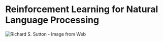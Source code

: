 # Reinforcement Learning for Natural Language Processing

![[Richard S. Sutton](https://www.ualberta.ca/science/about-us/contact-us/faculty-directory/rich-sutton) - Image from [Web](https://medium.com/syncedreview/interview-with-dr-richard-sutton-we-might-have-strong-ai-algorithms-by-2030-a1052332d878)](https://cdn-images-1.medium.com/max/1200/1*aIslMzbp8-olmVVQHyxBbg.jpeg)
